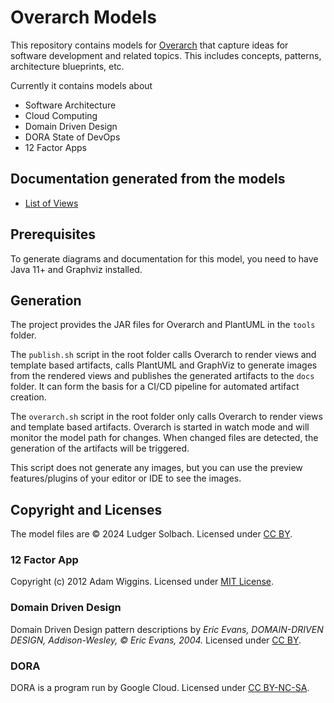 # Overarch Models
This repository contains models for  [Overarch](https://github.com/soulspace-org/overarch) that capture ideas for software development and related topics. This includes concepts, patterns, architecture blueprints, etc.

Currently it contains models about
* Software Architecture
* Cloud Computing
* Domain Driven Design
* DORA State of DevOps
* 12 Factor Apps

## Documentation generated from the models
* [List of Views](docs/views.md)

## Prerequisites
To generate diagrams and documentation for this model, you need to have Java 11+
and Graphviz installed.

## Generation
The project provides the JAR files for Overarch and PlantUML in the `tools` folder.

The `publish.sh` script in the root folder calls Overarch to render views and
template based artifacts, calls PlantUML and GraphViz to generate
images from the rendered views and publishes the generated artifacts to the
`docs` folder. It can form the basis for a CI/CD pipeline for automated artifact
creation.

The `overarch.sh` script in the root folder only calls Overarch to render views
and template based artifacts. Overarch is started in watch mode and will monitor
the model path for changes. When changed files are detected, the generation of
the artifacts will be triggered.

This script does not generate any images, but you
can use the preview features/plugins of your editor or IDE to see the images.

## Copyright and Licenses
The model files are © 2024 Ludger Solbach.
Licensed under [CC BY](https://creativecommons.org/licenses/by/4.0/).

### 12 Factor App
Copyright (c) 2012 Adam Wiggins.
Licensed under [MIT License](https://github.com/heroku/12factor/blob/main/LICENSE).

### Domain Driven Design
Domain Driven Design pattern descriptions by 
*Eric Evans, DOMAIN-DRIVEN DESIGN, Addison-Wesley, © Eric Evans, 2004.*
Licensed under [CC BY](https://creativecommons.org/licenses/by/4.0/).

### DORA
DORA is a program run by Google Cloud.
Licensed under [CC BY-NC-SA](https://creativecommons.org/licenses/by-nc-sa/4.0/).
